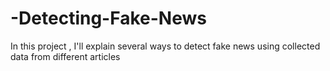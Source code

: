# -Detecting-Fake-News
In this project , I'll explain several ways to detect fake news using collected data from different articles
